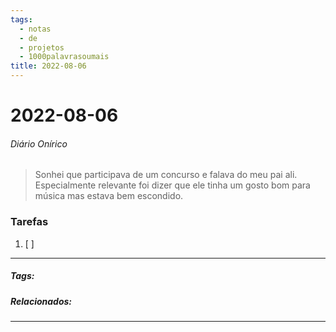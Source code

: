 ```yaml
---
tags:
  - notas
  - de
  - projetos
  - 1000palavrasoumais
title: 2022-08-06  
---
```


# 2022-08-06  

###### Diário Onírico

>Sonhei que participava de um concurso e falava do meu pai ali. Especialmente relevante foi dizer que ele tinha um gosto bom para música mas estava bem escondido.

### Tarefas

1. [ ]  

---

##### Tags:

##### Relacionados: 

---

> 
